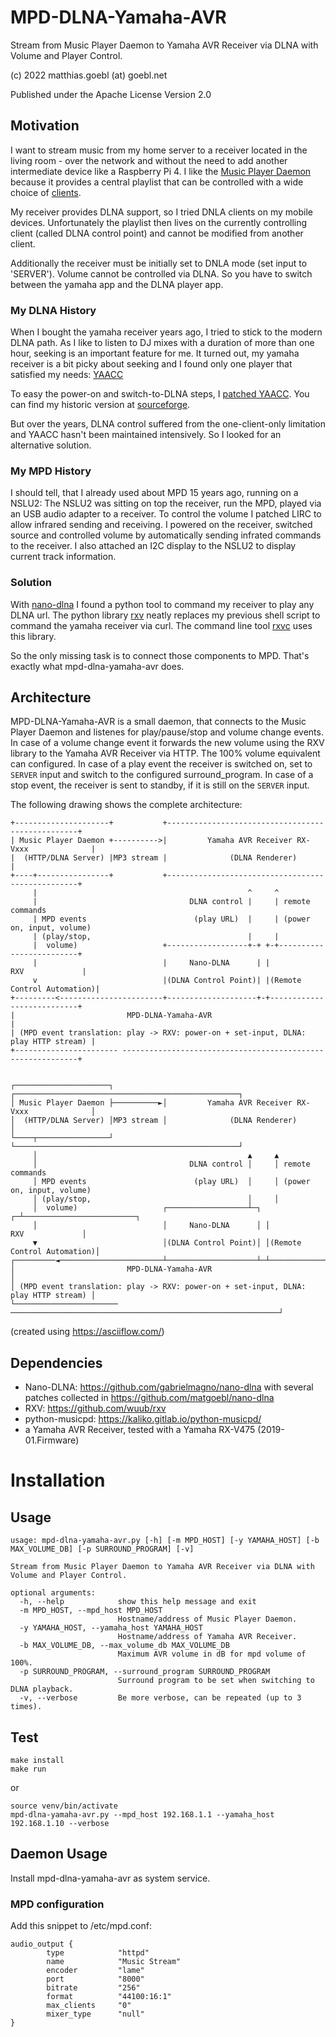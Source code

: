 # MPD-DLNA-Yamaha-AVR
Stream from Music Player Daemon to Yamaha AVR Receiver via DLNA with Volume and Player Control.

(c) 2022 matthias.goebl (at) goebl.net

Published under the Apache License Version 2.0


## Motivation

I want to stream music from my home server to a receiver located in the living room - over the network and without the need to add another intermediate device like a Raspberry Pi 4.
I like the [Music Player Daemon](https://www.musicpd.org/) because it provides a central playlist that can be controlled with a wide choice of [clients](https://www.musicpd.org/clients/).

My receiver provides DLNA support, so I tried DNLA clients on my mobile devices. Unfortunately the playlist then lives on the currently controlling client (called DLNA control point) and cannot be modified from another client.

Additionally the receiver must be initially set to DNLA mode (set input to 'SERVER'). Volume cannot be controlled via DLNA. So you have to switch between the yamaha app and the DLNA player app.

### My DLNA History

When I bought the yamaha receiver years ago, I tried to stick to the modern DLNA path.
As I like to listen to DJ mixes with a duration of more than one hour, seeking is an important feature for me. It turned out, my yamaha receiver is a bit picky about seeking and I found only one player that satisfied my needs: [YAACC](http://www.yaacc.de/)

To easy the power-on and switch-to-DLNA steps, I [patched YAACC](https://sourceforge.net/u/mgoebl/yaacc/ci/926229cedc7e8700ba792995520ef9103b95ae6a/tree/yaacc/src/de/yaacc/player/AVTransportPlayer.java?diff=f1fb67599b52dd61c194d3455ab55d90ff23e96f).
You can find my historic version at [sourceforge](https://sourceforge.net/u/mgoebl/yaacc/).

But over the years, DLNA control suffered from the one-client-only limitation and YAACC hasn't been maintained intensively.
So I looked for an alternative solution.

### My MPD History

I should tell, that I already used about MPD 15 years ago, running on a NSLU2:
The NSLU2 was sitting on top the receiver, run the MPD, played via an USB audio adapter to
a receiver. To control the volume I patched LIRC to allow infrared sending and receiving. I powered on the receiver, switched source and controlled volume by automatically sending infrated commands to the receiver. I also attached an I2C display to the NSLU2 to display current track information.


### Solution

With [nano-dlna](https://github.com/gabrielmagno/nano-dlna) I found a python tool to command my receiver to play any DLNA url.
The python library [rxv](https://github.com/wuub/rxv) neatly replaces my previous shell script to command the yamaha receiver via curl. The command line tool [rxvc](https://github.com/Raynes/rxvc) uses this library.

So the only missing task is to connect those components to MPD. That's exactly what mpd-dlna-yamaha-avr does.



## Architecture

MPD-DLNA-Yamaha-AVR is a small daemon, that connects to the Music Player Daemon and listenes for play/pause/stop and volume change events.
In case of a volume change event it forwards the new volume using the RXV library to the Yamaha AVR Receiver via HTTP. The 100% volume equivalent can configured.
In case of a play event the receiver is switched on, set to `SERVER` input and switch to the configured surround_program. In case of a stop event, the receiver is sent to standby, if it is still on the `SERVER` input.

The following drawing shows the complete architecture:


    +---------------------+           +--------------------------------------------------+
    | Music Player Daemon +---------->|         Yamaha AVR Receiver RX-Vxxx              |
    |  (HTTP/DLNA Server) |MP3 stream |              (DLNA Renderer)                     |
    +----+----------------+           +--------------------------------------------------+
         |                                               ^     ^
         |                                  DLNA control |     | remote commands
         | MPD events                        (play URL)  |     | (power on, input, volume)
         | (play/stop,                                   |     |
         |  volume)                   +------------------+-+ +-+-------------------------+
         |                            |     Nano-DLNA      | |           RXV             |
         v                            |(DLNA Control Point)| |(Remote Control Automation)|
    +---------<-----------------------+--------------------+-+---------------------------+
    |                         MPD-DLNA-Yamaha-AVR                                        |
    | (MPD event translation: play -> RXV: power-on + set-input, DLNA: play HTTP stream) |
    +----------------------- ------------------------------------------------------------+


    ┌─────────────────────┐           ┌──────────────────────────────────────────────────┐
    │ Music Player Daemon ├──────────►│         Yamaha AVR Receiver RX-Vxxx              │
    │  (HTTP/DLNA Server) │MP3 stream │              (DLNA Renderer)                     │
    └────┬────────────────┘           └──────────────────────────────────────────────────┘
         │                                               ▲     ▲
         │                                  DLNA control │     │ remote commands
         │ MPD events                        (play URL)  │     │ (power on, input, volume)
         │ (play/stop,                                   │     │
         │  volume)                   ┌──────────────────┴─┐ ┌─┴─────────────────────────┐
         │                            │     Nano-DLNA      │ │           RXV             │
         ▼                            │(DLNA Control Point)│ │(Remote Control Automation)│
    ┌─────────◄───────────────────────┴────────────────────┴─┴───────────────────────────┤
    │                         MPD-DLNA-Yamaha-AVR                                        │
    │ (MPD event translation: play -> RXV: power-on + set-input, DLNA: play HTTP stream) │
    └─────────────────────── ────────────────────────────────────────────────────────────┘

(created using https://asciiflow.com/)


## Dependencies

- Nano-DLNA: https://github.com/gabrielmagno/nano-dlna with several patches collected in https://github.com/matgoebl/nano-dlna
- RXV: https://github.com/wuub/rxv
- python-musicpd: https://kaliko.gitlab.io/python-musicpd/
- a Yamaha AVR Receiver, tested with a Yamaha RX-V475 (2019-01.Firmware)



# Installation

## Usage

    usage: mpd-dlna-yamaha-avr.py [-h] [-m MPD_HOST] [-y YAMAHA_HOST] [-b MAX_VOLUME_DB] [-p SURROUND_PROGRAM] [-v]

    Stream from Music Player Daemon to Yamaha AVR Receiver via DLNA with Volume and Player Control.

    optional arguments:
      -h, --help            show this help message and exit
      -m MPD_HOST, --mpd_host MPD_HOST
                            Hostname/address of Music Player Daemon.
      -y YAMAHA_HOST, --yamaha_host YAMAHA_HOST
                            Hostname/address of Yamaha AVR Receiver.
      -b MAX_VOLUME_DB, --max_volume_db MAX_VOLUME_DB
                            Maximum AVR volume in dB for mpd volume of 100%.
      -p SURROUND_PROGRAM, --surround_program SURROUND_PROGRAM
                            Surround program to be set when switching to DLNA playback.
      -v, --verbose         Be more verbose, can be repeated (up to 3 times).


## Test

    make install
    make run

or

    source venv/bin/activate
    mpd-dlna-yamaha-avr.py --mpd_host 192.168.1.1 --yamaha_host 192.168.1.10 --verbose


## Daemon Usage

Install mpd-dlna-yamaha-avr as system service.


### MPD configuration

Add this snippet to /etc/mpd.conf:

    audio_output {
            type            "httpd"
            name            "Music Stream"
            encoder         "lame"
            port            "8000"
            bitrate         "256"
            format          "44100:16:1"
            max_clients     "0"
            mixer_type      "null"
    }

